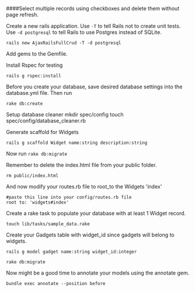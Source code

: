 ####Select multiple records using checkboxes and delete them without page refresh.

Create a new rails application. Use `-T` to tell Rails not to create unit tests. Use `-d postgresql` to tell Rails to use Postgres instead of SQLite.

    rails new AjaxRailsFullCrud -T -d postgresql
  
Add gems to the Gemfile.

Install Rspec for testing

    rails g rspec:install

Before you create your database, save desired database settings into the database.yml file. Then run

    rake db:create

Setup database cleaner
    mkdir spec/config
    touch spec/config/database_cleaner.rb

Generate scaffold for Widgets

    rails g scaffold Widget name:string description:string
  
Now run `rake db:migrate`

Remember to delete the index.html file from your public folder.

    rm public/index.html

And now modify your routes.rb file to root_to the Widgets 'index'

    #paste this line into your config/routes.rb file
    root to: 'widgets#index'

Create a rake task to populate your database with at least 1 Widget record.

    touch lib/tasks/sample_data.rake

Create your Gadgets table with widget_id since gadgets will belong to widgets.

    rails g model gadget name:string widget_id:integer
    
    rake db:migrate

Now might be a good time to annotate your models using the annotate gem.

    bundle exec annotate --position before
    

